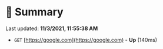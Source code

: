 # 📖 Summary
Last updated: **11/3/2021, 11:55:38 AM**

- `GET` [https://google.com](https://google.com) - **Up** (140ms)

